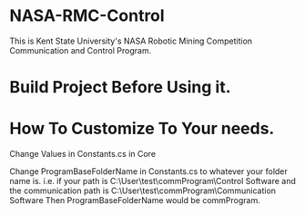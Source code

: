 # NASA-RMC-Control

This is Kent State University's NASA Robotic Mining Competition Communication and Control Program.

# Build Project Before Using it.

# How To Customize To Your needs.
Change Values in Constants.cs in Core

Change ProgramBaseFolderName in Constants.cs to whatever your folder name is.
i.e. if your path is C:\User\test\commProgram\Control Software
and the communication path is C:\User\test\commProgram\Communication Software
Then ProgramBaseFolderName would be commProgram.
